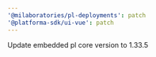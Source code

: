 ```yaml
---
'@milaboratories/pl-deployments': patch
'@platforma-sdk/ui-vue': patch
---
```


Update embedded pl core version to 1.33.5
